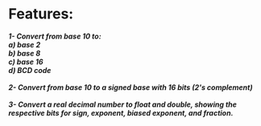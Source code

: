 # Features:
***1- Convert from base 10 to:
<br/>
a) base 2
<br/>
b) base 8
<br/>
c) base 16
<br/>
d) BCD code***
<br/>
<br/>
***2- Convert from base 10 to a signed base with 16 bits (2's complement)***
<br/>
<br/>
***3- Convert a real decimal number to float and double, showing the respective bits for sign, exponent, biased exponent, and fraction.***







